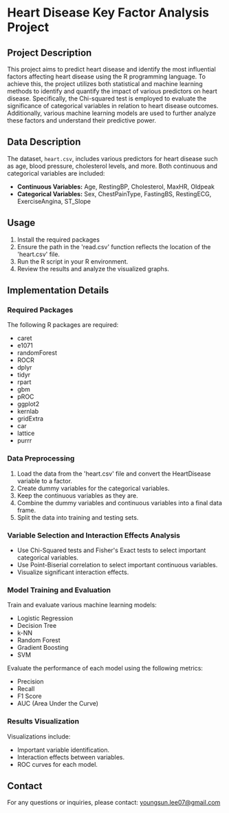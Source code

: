 # Heart Disease Key Factor Analysis Project

## Project Description
This project aims to predict heart disease and identify the most influential factors affecting heart disease using the R programming language. To achieve this, the project utilizes both statistical and machine learning methods to identify and quantify the impact of various predictors on heart disease. Specifically, the Chi-squared test is employed to evaluate the significance of categorical variables in relation to heart disease outcomes. Additionally, various machine learning models are used to further analyze these factors and understand their predictive power.

## Data Description
The dataset, `heart.csv`, includes various predictors for heart disease such as age, blood pressure, cholesterol levels, and more. Both continuous and categorical variables are included:
- **Continuous Variables:** Age, RestingBP, Cholesterol, MaxHR, Oldpeak
- **Categorical Variables:** Sex, ChestPainType, FastingBS, RestingECG, ExerciseAngina, ST_Slope 

## Usage
1. Install the required packages
2. Ensure the path in the 'read.csv' function reflects the location of the 'heart.csv' file. 
3. Run the R script in your R environment.
4. Review the results and analyze the visualized graphs. 

## Implementation Details
### Required Packages
The following R packages are required:
- caret
- e1071
- randomForest
- ROCR
- dplyr
- tidyr
- rpart
- gbm
- pROC
- ggplot2
- kernlab
- gridExtra
- car
- lattice
- purrr

### Data Preprocessing
1. Load the data from the 'heart.csv' file and convert the HeartDisease variable to a factor.
2. Create dummy variables for the categorical variables.
3. Keep the continuous variables as they are.
4. Combine the dummy variables and continuous variables into a final data frame.
5. Split the data into training and testing sets.

### Variable Selection and Interaction Effects Analysis
- Use Chi-Squared tests and Fisher's Exact tests to select important categorical variables.
- Use Point-Biserial correlation to select important continuous variables.
- Visualize significant interaction effects.

### Model Training and Evaluation
Train and evaluate various machine learning models:
- Logistic Regression
- Decision Tree
- k-NN
- Random Forest
- Gradient Boosting
- SVM

Evaluate the performance of each model using the following metrics:
- Precision
- Recall
- F1 Score
- AUC (Area Under the Curve)

### Results Visualization
Visualizations include:
- Important variable identification.
- Interaction effects between variables.
- ROC curves for each model.

## Contact
For any questions or inquiries, please contact: youngsun.lee07@gmail.com
